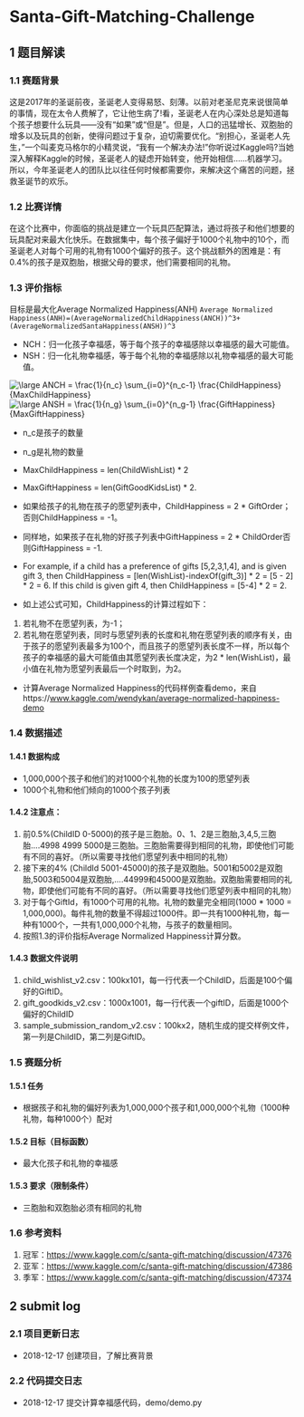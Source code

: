 # Santa-Gift-Matching-Challenge

## 1 题目解读

### 1.1 赛题背景

这是2017年的圣诞前夜，圣诞老人变得易怒、刻薄。以前对老圣尼克来说很简单的事情，现在太令人费解了，它让他生病了!看，圣诞老人在内心深处总是知道每个孩子想要什么玩具——没有“如果”或“但是”。但是，人口的迅猛增长、双胞胎的增多以及玩具的创新，使得问题过于复杂，迫切需要优化。“别担心，圣诞老人先生，”一个叫麦克马格尔的小精灵说，“我有一个解决办法!”你听说过Kaggle吗?当她深入解释Kaggle的时候，圣诞老人的疑虑开始转变，他开始相信……机器学习。所以，今年圣诞老人的团队比以往任何时候都需要你，来解决这个痛苦的问题，拯救圣诞节的欢乐。

### 1.2 比赛详情

在这个比赛中，你面临的挑战是建立一个玩具匹配算法，通过将孩子和他们想要的玩具配对来最大化快乐。在数据集中，每个孩子偏好于1000个礼物中的10个，而圣诞老人对每个可用的礼物有1000个偏好的孩子。这个挑战额外的困难是：有0.4%的孩子是双胞胎，根据父母的要求，他们需要相同的礼物。

### 1.3 评价指标

目标是最大化Average Normalized Happiness(ANH)
`Average Normalized Happiness(ANH)=(AverageNormalizedChildHappiness(ANCH))^3+(AverageNormalizedSantaHappiness(ANSH))^3`

- NCH：归一化孩子幸福感，等于每个孩子的幸福感除以幸福感的最大可能值。
- NSH：归一化礼物幸福感，等于每个礼物的幸福感除以礼物幸福感的最大可能值。

<img src="https://latex.codecogs.com/gif.latex?\dpi{150}&space;\fn_cs&space;\large&space;ANCH&space;=&space;\frac{1}{n_c}&space;\sum_{i=0}^{n_c-1}&space;\frac{ChildHappiness}{MaxChildHappiness}" title="\large ANCH = \frac{1}{n_c} \sum_{i=0}^{n_c-1} \frac{ChildHappiness}{MaxChildHappiness}" />

<img src="https://latex.codecogs.com/gif.latex?\dpi{150}&space;\fn_cs&space;\large&space;ANSH&space;=&space;\frac{1}{n_g}&space;\sum_{i=0}^{n_g-1}&space;\frac{GiftHappiness}{MaxGiftHappiness}" title="\large ANSH = \frac{1}{n_g} \sum_{i=0}^{n_g-1} \frac{GiftHappiness}{MaxGiftHappiness}" />

- n_c是孩子的数量
- n_g是礼物的数量
- MaxChildHappiness = len(ChildWishList) * 2
- MaxGiftHappiness = len(GiftGoodKidsList) * 2.
- 如果给孩子的礼物在孩子的愿望列表中，ChildHappiness = 2 * GiftOrder；否则ChildHappiness = -1。
- 同样地，如果孩子在礼物的好孩子列表中GiftHappiness = 2 * ChildOrder否则GiftHappiness = -1.
- For example, if a child has a preference of gifts [5,2,3,1,4], and is given gift 3, then ChildHappiness = [len(WishList)-indexOf(gift_3)] * 2 = [5 - 2] * 2 = 6. If this child is given gift 4, then ChildHappiness = [5-4] * 2 = 2. 

- 如上述公式可知，ChildHappiness的计算过程如下：
1. 若礼物不在愿望列表，为-1；
2. 若礼物在愿望列表，同时与愿望列表的长度和礼物在愿望列表的顺序有关，由于孩子的愿望列表最多为100个，而且孩子的愿望列表长度不一样，所以每个孩子的幸福感的最大可能值由其愿望列表长度决定，为2 * len(WishList)，最小值在礼物为愿望列表最后一个时取到，为2。
- 计算Average Normalized Happiness的代码样例查看demo，来自https://www.kaggle.com/wendykan/average-normalized-happiness-demo

### 1.4 数据描述

#### 1.4.1 数据构成

- 1,000,000个孩子和他们的对1000个礼物的长度为100的愿望列表
- 1000个礼物和他们倾向的1000个孩子列表

#### 1.4.2 注意点：

1. 前0.5%(ChildID 0-5000)的孩子是三胞胎。0、1、2是三胞胎,3,4,5,三胞胎....4998 4999 5000是三胞胎。三胞胎需要得到相同的礼物，即使他们可能有不同的喜好。（所以需要寻找他们愿望列表中相同的礼物）
2. 接下来的4% (ChildId 5001-45000)的孩子是双胞胎。5001和5002是双胞胎,5003和5004是双胞胎,....44999和45000是双胞胎。双胞胎需要相同的礼物，即使他们可能有不同的喜好。（所以需要寻找他们愿望列表中相同的礼物）
3. 对于每个GiftId，有1000个可用的礼物。礼物的数量完全相同(1000 * 1000 = 1,000,000)。每件礼物的数量不得超过1000件。即一共有1000种礼物，每一种有1000个，一共有1,000,000个礼物，与孩子的数量相同。
4. 按照1.3的评价指标Average Normalized Happiness计算分数。

#### 1.4.3 数据文件说明

1. child_wishlist_v2.csv：100kx101，每一行代表一个ChildID，后面是100个偏好的GiftID。
2. gift_goodkids_v2.csv：1000x1001，每一行代表一个giftID，后面是1000个偏好的ChildID
3. sample_submission_random_v2.csv：100kx2，随机生成的提交样例文件，第一列是ChildID，第二列是GiftID。

### 1.5 赛题分析

#### 1.5.1 任务
- 根据孩子和礼物的偏好列表为1,000,000个孩子和1,000,000个礼物（1000种礼物，每种1000个）配对
#### 1.5.2 目标（目标函数）
- 最大化孩子和礼物的幸福感
#### 1.5.3 要求（限制条件）
- 三胞胎和双胞胎必须有相同的礼物

### 1.6 参考资料

1. 冠军：https://www.kaggle.com/c/santa-gift-matching/discussion/47376
2. 亚军：https://www.kaggle.com/c/santa-gift-matching/discussion/47386
3. 季军：https://www.kaggle.com/c/santa-gift-matching/discussion/47374

## 2 submit log
### 2.1 项目更新日志

- 2018-12-17 创建项目，了解比赛背景

### 2.2 代码提交日志

- 2018-12-17 提交计算幸福感代码，demo/demo.py
